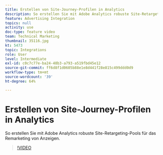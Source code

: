 ```yaml
---
title: Erstellen von Site-Journey-Profilen in Analytics
description: So erstellen Sie mit Adobe Analytics robuste Site-Retargeting-Pools für das Advertising Cloud-Remarketing.
feature: Advertising Integration
topics: null
activity: use
doc-type: feature video
team: Technical Marketing
thumbnail: 35116.jpg
kt: 5473
topic: Integrations
role: User
level: Intermediate
exl-id: c0c7c77e-ba24-48b3-a793-a519fbd45e12
source-git-commit: ff6d8f1d0605b88e1e8d441f28e815c499ddd0d9
workflow-type: tm+mt
source-wordcount: '39'
ht-degree: 64%

---
```


# Erstellen von Site-Journey-Profilen in Analytics

So erstellen Sie mit Adobe Analytics robuste Site-Retargeting-Pools für das Remarketing von Anzeigen.

>[!VIDEO](https://video.tv.adobe.com/v/35116/?quality=12&learn=on)

